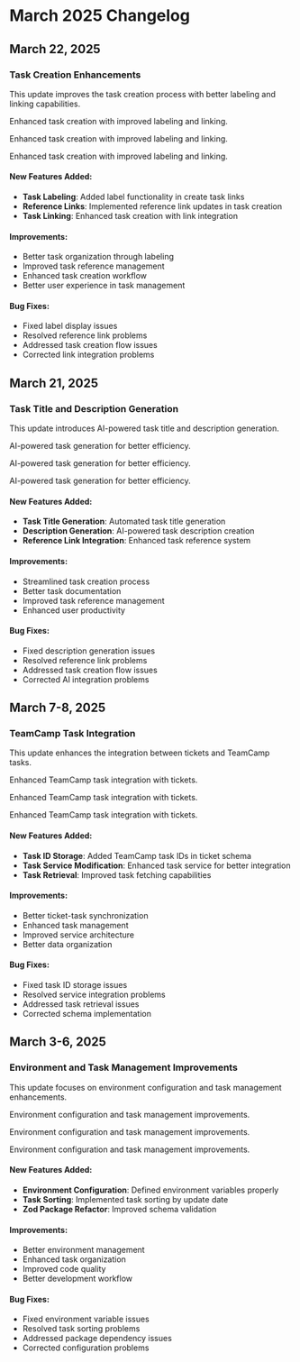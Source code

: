 # March 2025 Changelog

## March 22, 2025

### Task Creation Enhancements

This update improves the task creation process with better labeling and linking capabilities.

Enhanced task creation with improved labeling and linking.

Enhanced task creation with improved labeling and linking.

Enhanced task creation with improved labeling and linking.

#### New Features Added:

- **Task Labeling**: Added label functionality in create task links
- **Reference Links**: Implemented reference link updates in task creation
- **Task Linking**: Enhanced task creation with link integration

#### Improvements:

- Better task organization through labeling
- Improved task reference management
- Enhanced task creation workflow
- Better user experience in task management

#### Bug Fixes:

- Fixed label display issues
- Resolved reference link problems
- Addressed task creation flow issues
- Corrected link integration problems

## March 21, 2025

### Task Title and Description Generation

This update introduces AI-powered task title and description generation.

AI-powered task generation for better efficiency.

AI-powered task generation for better efficiency.

AI-powered task generation for better efficiency.

#### New Features Added:

- **Task Title Generation**: Automated task title generation
- **Description Generation**: AI-powered task description creation
- **Reference Link Integration**: Enhanced task reference system

#### Improvements:

- Streamlined task creation process
- Better task documentation
- Improved task reference management
- Enhanced user productivity

#### Bug Fixes:

- Fixed description generation issues
- Resolved reference link problems
- Addressed task creation flow issues
- Corrected AI integration problems

## March 7-8, 2025

### TeamCamp Task Integration

This update enhances the integration between tickets and TeamCamp tasks.

Enhanced TeamCamp task integration with tickets.

Enhanced TeamCamp task integration with tickets.

Enhanced TeamCamp task integration with tickets.

#### New Features Added:

- **Task ID Storage**: Added TeamCamp task IDs in ticket schema
- **Task Service Modification**: Enhanced task service for better integration
- **Task Retrieval**: Improved task fetching capabilities

#### Improvements:

- Better ticket-task synchronization
- Enhanced task management
- Improved service architecture
- Better data organization

#### Bug Fixes:

- Fixed task ID storage issues
- Resolved service integration problems
- Addressed task retrieval issues
- Corrected schema implementation

## March 3-6, 2025

### Environment and Task Management Improvements

This update focuses on environment configuration and task management enhancements.

Environment configuration and task management improvements.

Environment configuration and task management improvements.

Environment configuration and task management improvements.

#### New Features Added:

- **Environment Configuration**: Defined environment variables properly
- **Task Sorting**: Implemented task sorting by update date
- **Zod Package Refactor**: Improved schema validation

#### Improvements:

- Better environment management
- Enhanced task organization
- Improved code quality
- Better development workflow

#### Bug Fixes:

- Fixed environment variable issues
- Resolved task sorting problems
- Addressed package dependency issues
- Corrected configuration problems
